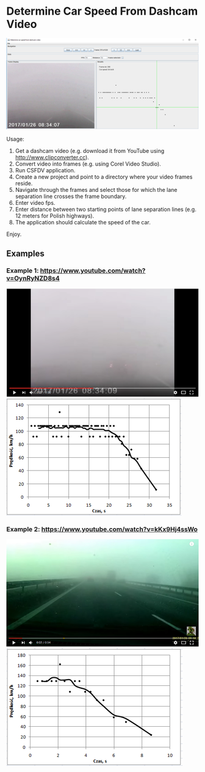 # Determine Car Speed From Dashcam Video

![asdfasdf](https://github.com/SebastianCelejewski/determine_car_speed_from_dashcam_video/raw/master/doc/screenshot.png)

Usage:

1. Get a dashcam video (e.g. download it from YouTube using http://www.clipconverter.cc).
2. Convert video into frames (e.g. using Corel Video Studio).
3. Run CSFDV application.
4. Create a new project and point to a directory where your video frames reside.
5. Navigate through the frames and select those for which the lane separation line crosses the frame boundary.
6. Enter video fps.
7. Enter distance between two starting points of lane separation lines (e.g. 12 meters for Polish highways).
8. The application should calculate the speed of the car.

Enjoy.

## Examples

### Example 1: https://www.youtube.com/watch?v=OynRyNZD8s4

![](https://github.com/SebastianCelejewski/determine_car_speed_from_dashcam_video/blob/master/doc/movie_clip_01.PNG?raw=true)
![](https://github.com/SebastianCelejewski/determine_car_speed_from_dashcam_video/blob/master/doc/chart_01.PNG?raw=true)

### Example 2: https://www.youtube.com/watch?v=kKx9Hj4ssWo

![](https://github.com/SebastianCelejewski/determine_car_speed_from_dashcam_video/blob/master/doc/movie_clip_02.PNG?raw=true)
![](https://github.com/SebastianCelejewski/determine_car_speed_from_dashcam_video/blob/master/doc/chart_02.PNG?raw=true)
